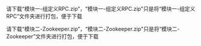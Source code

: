 请下载“模块一-组定义RPC.zip”，“模块一-组定义RPC.zip"只是将“模块一-组定义RPC”文件夹进行打包，便于下载

请下载“模块二-Zookeeper.zip”，“模块二-Zookeeper.zip"只是将“模块二-Zookeeper”文件夹进行打包，便于下载